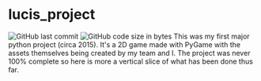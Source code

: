 # lucis_project
<img alt="GitHub last commit" src="https://img.shields.io/github/last-commit/SeanEvanss/lucis_project?style=plastic"> 
<img alt="GitHub code size in bytes" src="https://img.shields.io/github/languages/code-size/SeanEvanss/lucis_project?style=plastic">
This was my first major python project (circa 2015). It's a 2D game made with PyGame with the assets themselves being created by my team and I. 
The project was never 100% complete so here is more a vertical slice of what has been done thus far.
